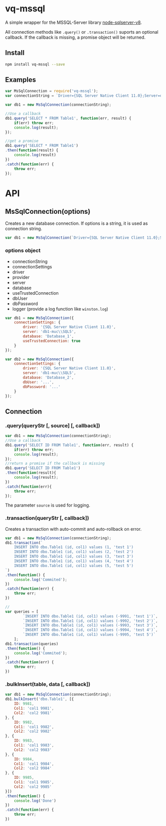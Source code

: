# vq-mssql

A simple wrapper for the MSSQL-Server library 
[node-sqlserver-v8](https://github.com/TimelordUK/node-sqlserver-v8). 

All connection methods like `.query()` or `.transaction()` suports an optional callback. If the callback is missing, a promise object will be returned.

## Install
```sh
npm install vq-mssql --save
```

## Examples

```javascript
var MsSqlConnection = require('vq-mssql');
var connectionString = `Driver={SQL Server Native Client 11.0};Server=db1-muc\\SQL5;Database=Database_1;Trusted_Connection={Yes};`

var db1 = new MsSqlConnection(connectionString);

//Use a callback
db1.query('SELECT * FROM Table1', function(err, result) {
    if(err) throw err;
    console.log(result);
});

//get a promise
db1.query('SELECT * FROM Table1')
.then(function(result) {
    console.log(result)
})
.catch(function(err) {
    throw err;
});

```


# API

## MsSqlConnection(options)
Creates a new database connection. If options is a string, it is used as connection string.
```javascript
var db1 = new MsSqlConnection(`Driver={SQL Server Native Client 11.0};Server=db1-muc\\SQL5;Database=Database_1;Trusted_Connection={Yes};`);
```
### options object
 * connectionString
 * connectionSettings
  * driver
  * provider
  * server
  * database
  * useTrustedConnection
  * dbUser
  * dbPassword
 * logger (provide a log function like `winston.log`)
  
```javascript
var db1 = new MsSqlConnection({
    connectionSettings: {
        driver: '{SQL Server Native Client 11.0}',
        server: 'db1-muc\\SQL5',
        database: 'Database_1',
        useTrustedConnection: true
    }
});

var db2 = new MsSqlConnection({
    connectionSettings: {
        driver: '{SQL Server Native Client 11.0}',
        server: 'db1-muc\\SQL5',
        database: 'Database_2',
        dbUser: '...',
        dbPassword: '...'
    }
});
```


## Connection
### .query(queryStr [, source] [, callback])

```javascript
var db1 = new MsSqlConnection(connectionString);
//Use a callback
db1.query('SELECT ID FROM Table1', function(err, result) {
    if(err) throw err;
    console.log(result);
});
//return a promise if the callback is missing
db1.query('SELECT ID FROM Table1')
.then(function(result){
    console.log(result);
})
.catch(function(err){
    throw err;
});
```
The parameter `source` is used for logging.

### .transaction(queryStr [, callback])
Creates a transaction with auto-commit and auto-rollback on error. 
```javascript
var db1 = new MsSqlConnection(connectionString);
db1.transaction(`
    INSERT INTO dbo.Table1 (id, col1) values (1, 'test 1')
    INSERT INTO dbo.Table1 (id, col1) values (2, 'test 2')
    INSERT INTO dbo.Table1 (id, col1) values (3, 'test 3')
    INSERT INTO dbo.Table1 (id, col1) values (4, 'test 4')
    INSERT INTO dbo.Table1 (id, col1) values (5, 'test 5')
`)
.then(function() {
    console.log('Commited');
})
.catch(function(err) {
    throw err;
})

//
var queries = [
        `INSERT INTO dbo.Table1 (id, col1) values (-9991, 'test 1')`,
        `INSERT INTO dbo.Table1 (id, col1) values (-9992, 'test 2')`,
        `INSERT INTO dbo.Table1 (id, col1) values (-9993, 'test 3')`,
        `INSERT INTO dbo.Table1 (id, col1) values (-9994, 'test 4')`,
        `INSERT INTO dbo.Table1 (id, col1) values (-9995, 'test 5')`
    ];
db1.transaction(queries)
.then(function() {
    console.log('Commited');
})
.catch(function(err) {
    throw err;
})
```

### .bulkInsert(table, data [, callback])
```javascript
var db1 = new MsSqlConnection(connectionString);
db1.bulkInsert('dbo.Table1', [{
    ID: 9981,
    Col1: 'col1 9981',
    Col2: 'col2 9981'
}, {
    ID: 9982,
    Col1: 'col1 9982',
    Col2: 'col2 9982'
}, {
    ID: 9983,
    Col1: 'col1 9983',
    Col2: 'col2 9983'
}, {
    ID: 9984,
    Col1: 'col1 9984',
    Col2: 'col2 9984'
}, {
    ID: 9985,
    Col1: 'col1 9985',
    Col2: 'col2 9985'
}])
.then(function() {
    console.log('Done')
})
.catch(function(err) {
    throw err;
})
```
